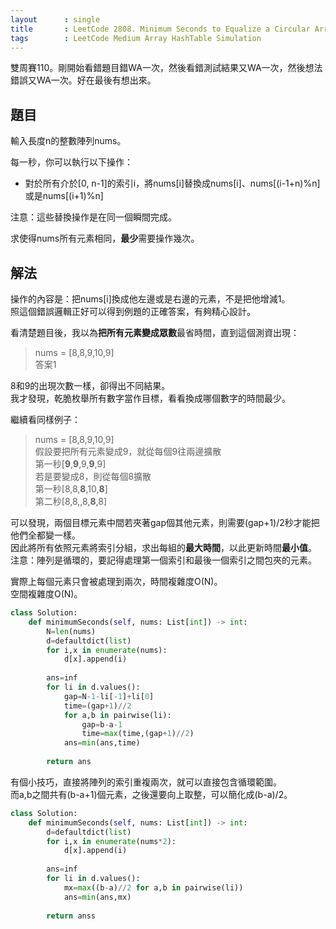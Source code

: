 ```yaml
---
layout      : single
title       : LeetCode 2808. Minimum Seconds to Equalize a Circular Array
tags        : LeetCode Medium Array HashTable Simulation
---
```

雙周賽110。剛開始看錯題目錯WA一次，然後看錯測試結果又WA一次，然後想法錯誤又WA一次。好在最後有想出來。  

## 題目

輸入長度n的整數陣列nums。  

每一秒，你可以執行以下操作：  

- 對於所有介於[0, n-1]的索引i，將nums[i]替換成nums[i]、nums[(i-1+n)%n]或是nums[(i+1)%n]  

注意：這些替換操作是在同一個瞬間完成。  

求使得nums所有元素相同，**最少**需要操作幾次。  

## 解法

操作的內容是：把nums[i]換成他左邊或是右邊的元素，不是把他增減1。  
照這個錯誤邏輯正好可以得到例題的正確答案，有夠精心設計。  

看清楚題目後，我以為**把所有元素變成眾數**最省時間，直到這個測資出現：  
> nums = [8,8,9,10,9]  
> 答案1  

8和9的出現次數一樣，卻得出不同結果。  
我才發現，乾脆枚舉所有數字當作目標，看看換成哪個數字的時間最少。  

繼續看同樣例子：  
> nums = [8,8,9,10,9]  
> 假設要把所有元素變成9，就從每個9往兩邊擴散  
> 第一秒[**9**,**9**,9,**9**,9]  
> 若是要變成8，則從每個8擴散  
> 第一秒[8,8,**8**,10,**8**]  
> 第二秒[8,8,,8,**8**,8]  

可以發現，兩個目標元素中間若夾著gap個其他元素，則需要(gap+1)/2秒才能把他們全都變一樣。  
因此將所有依照元素將索引分組，求出每組的**最大時間**，以此更新時間**最小值**。  
注意：陣列是循環的，要記得處理第一個索引和最後一個索引之間包夾的元素。  

實際上每個元素只會被處理到兩次，時間複雜度O(N)。  
空間複雜度O(N)。  

```python
class Solution:
    def minimumSeconds(self, nums: List[int]) -> int:
        N=len(nums)
        d=defaultdict(list)
        for i,x in enumerate(nums):
            d[x].append(i)
            
        ans=inf
        for li in d.values():
            gap=N-1-li[-1]+li[0]
            time=(gap+1)//2
            for a,b in pairwise(li):
                gap=b-a-1
                time=max(time,(gap+1)//2)
            ans=min(ans,time)
            
        return ans
```

有個小技巧，直接將陣列的索引重複兩次，就可以直接包含循環範圍。  
而a,b之間共有(b-a+1)個元素，之後還要向上取整，可以簡化成(b-a)/2。  

```python
class Solution:
    def minimumSeconds(self, nums: List[int]) -> int:
        d=defaultdict(list)
        for i,x in enumerate(nums*2):
            d[x].append(i)
            
        ans=inf
        for li in d.values():
            mx=max((b-a)//2 for a,b in pairwise(li))
            ans=min(ans,mx)
            
        return anss
```
